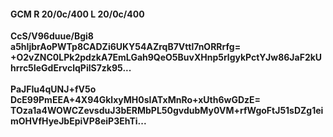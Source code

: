 #### GCM R 20/0c/400 L 20/0c/400
**CcS/V96duue/Bgi8**<br/>**a5hIjbrAoPWTp8CADZi6UKY54AZrqB7Vttl7nORRrfg=**<br/>**+O2vZNC0LPk2pdzkA7EmLGah9QeO5BuvXHnp5rlgykPctYJw86JaF2kUhrrc5IeGdErvclqPilS7zk95...**<br/><br/>
**PaJFIu4qUNJ+fV5o**<br/>**DcE99PmEEA+4X94GklxyMH0sIATxMnRo+xUth6wGDzE=**<br/>**TOza1a4WOWCZevsduJ3bERMbPL50gvdubMy0VM+rfWgoFtJ51sDZg1eimOHVfHyeJbEpiVP8eiP3EhTi...**